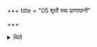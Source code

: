 +++
title = "05 शृतौ स्थः प्राणापानौ"

+++

<details><summary>थिते</summary>

शृतौ स्थः प्राणापानौ मे श्रीणीतमित्युपांश्वन्तर्यामौ । शृतोऽसि व्यानं मे श्रीणाहीत्युपांशुसवनम् । शृतोऽसि वाचं मे श्रीणाहीत्यैन्द्रवायवम् । शृतोऽसि दक्षक्रतू मे श्रीणाहीति मैत्रावरुणम् । शृतौ स्थश्चक्षुषी मे श्रीणीतमिति शुक्रामन्थिनौ । शृतोऽसि श्रोत्रं मे श्रीणाहीत्याश्विनम् । शृतोऽस्यात्मानं मे श्रीणाहीत्याग्रयणम् । शृतोऽस्यङ्गानि मे श्रीणाहीत्युक्थ्यम् । शृतोऽस्यायुर्मे श्रीणाहीति ध्रुवम् । शृतमसि तेजो म श्रीणाहीत्याज्यानि । शृतमसि पशून्मे श्रीणाहीति पृषदाज्यम् । शृता स्थ पुष्टिं मे श्रीणीतेति सर्वान्ग्रहान् । प्रजापतेर्जठरमसि शृतोऽसि स मा श्रीणाहीति द्रोणकलशम् । इन्द्रस्य जठरमसि शृतोऽसि स मा श्रीणाहीत्याधवनीयम् । विश्वेषां देवानां जठरमसि शृतोऽसि स मा श्रीणाहीति पूतभृतम् । शृतस्त्वं शृतोऽहं शृतो मे प्राणः शृतो मेऽपानः शृतो मे व्यानः शृतं मे चक्षुः शृतं मे श्रोतं शृता मे वाक् शृतो म आत्मा शृतं मे हविः शृतो मे सोमः शृता मे ग्रहाः । इममिन्द्र सुतं पिब ज्येष्ठममर्त्यं मदम् । शुक्रस्य त्वाभ्यक्षरन्धारा ऋतस्य सादने । वृषा सोम द्युमाँ असि वृषा देव वृषव्रतः । वृषा धर्माणि दधिषे । वृष्णस्ते वृष्ण्यं शवो वृषा वने वृषा मदे । स त्वं वृषन्वृषेदसि । अश्वो न चक्रदो वृषा सं गा इन्द्रो समर्वतः । वि नो राये दुरो वृधीति सर्वं राजानम् ५
</details>
